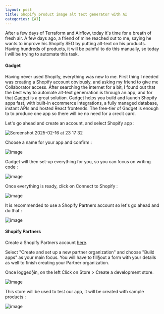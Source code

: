 ```yaml
---
layout: post
title: Shopify product image alt text generator with AI
categories: [AI]
---
```


After a few days of Terraform and Airflow, today it's time for a breath of fresh air.
A few days ago, a friend of mine reached out to me, saying he wants to improve his Shopify SEO by putting alt-text on his products.
Having hundreds of products, it will be painful to do this manually, so today I will be trying to automate this task.


#### Gadget

Having never used Shopify, everything was new to me. 
First thing I needed was creating a Shopify account obviously, and asking my friend to give me Collaborator access.
After searching the internet for a bit, I found out that the best way to automate alt-text genenration is through an app, and for that [Gadget](www.gadget.dev) is a great solution.
Gadget helps you build and launch Shopify apps fast, with built-in ecommerce integrations, a fully managed database, instant APIs and hosted React frontends.
The free-tier of Gadget is enough to to produce one app so there will be no need for a credit card.

Let's go ahead and create an account, and select Shopify app :

![Screenshot 2025-02-16 at 23 17 32](https://github.com/user-attachments/assets/dfbb042e-7d26-450c-9a49-91705c2f2e13)

Choose a name for your app and confirm : 

![image](https://github.com/user-attachments/assets/6ba68bf5-8b51-4b20-b782-0c9b7954429b)

Gadget will then set-up everything for you, so you can focus on writing code : 

![image](https://github.com/user-attachments/assets/2333b2db-0565-4a00-ae74-6a48dedacfb4)

Once everything is ready, click on Connect to Shopify :

![image](https://github.com/user-attachments/assets/f317eca0-5f63-4d10-9778-075a2503e6d4)

It is recommended to use a Shopify Partners account so let's go ahead and do that : 

![image](https://github.com/user-attachments/assets/514902bc-4190-4d14-9360-2d4ce5c11ccf)

#### Shopify Partners

Create a Shopify Partners account [here](https://partners.shopify.com/current).

Select "Create and set up a new partner organization" and choose "Build apps" as your main focus.
You will have to fill§out a form with your details as well to finish creating your Partner organization.

Once logged§in, on the left Click on Store > Create a development store.

![image](https://github.com/user-attachments/assets/bfbd1909-db90-44ca-a1dc-248b2d3f3a7f)

This store will be used to test our app, it will be created with sample products : 

![image](https://github.com/user-attachments/assets/3b5f1758-1bfc-411f-aa21-5be79887f09c)

